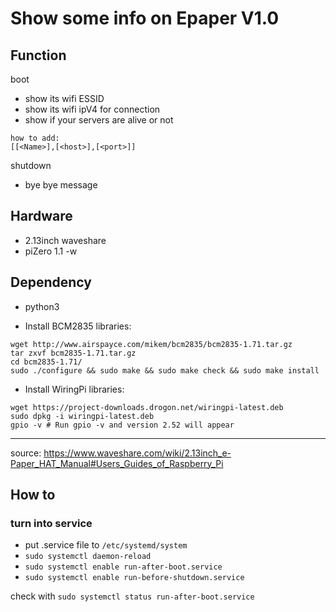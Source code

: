 # Show some info on Epaper V1.0

## Function

boot
- show its wifi ESSID 
- show its wifi ipV4 for connection
- show if your servers are alive or not

```
how to add:
[[<Name>],[<host>],[<port>]]
```

shutdown
- bye bye message

## Hardware 
- 2.13inch waveshare 
- piZero 1.1 -w

## Dependency
- python3

- Install BCM2835 libraries:
```
wget http://www.airspayce.com/mikem/bcm2835/bcm2835-1.71.tar.gz
tar zxvf bcm2835-1.71.tar.gz
cd bcm2835-1.71/
sudo ./configure && sudo make && sudo make check && sudo make install
```

- Install WiringPi libraries:
```
wget https://project-downloads.drogon.net/wiringpi-latest.deb
sudo dpkg -i wiringpi-latest.deb
gpio -v # Run gpio -v and version 2.52 will appear
```
---
source: https://www.waveshare.com/wiki/2.13inch_e-Paper_HAT_Manual#Users_Guides_of_Raspberry_Pi

## How to

### turn into service
- put .service file to `/etc/systemd/system`
- `sudo systemctl daemon-reload`
- `sudo systemctl enable run-after-boot.service`
- `sudo systemctl enable run-before-shutdown.service`

check with `sudo systemctl status run-after-boot.service`
